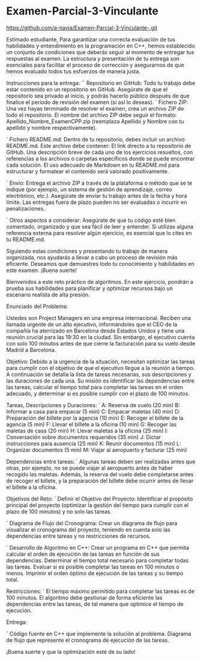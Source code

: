 # Examen-Parcial-3-Vinculante
https://github.com/a-navia/Examen-Parcial-3-Vinculante-.git

Estimado estudiante,
Para garantizar una correcta evaluación de tus habilidades y entendimiento en la programación en C++, hemos establecido un conjunto de condiciones que deberás seguir al momento de entregar tus respuestas al examen. La estructura y presentación de tu entrega son esenciales para facilitar el proceso de corrección y asegurarnos de que hemos evaluado todos tus esfuerzos de manera justa.

Instrucciones para la entrega:
``
    Repositorio en GitHub:
        Todo tu trabajo debe estar contenido en un repositorio en GitHub.
        Asegúrate de que el repositorio sea privado al inicio, y podrás hacerlo público después de que finalice el período de revisión del examen (si así lo deseas).
`    Fichero ZIP:
        Una vez hayas terminado de resolver el examen, crea un archivo ZIP de todo el repositorio.
        El nombre del archivo ZIP debe seguir el formato: Apellido_Nombre_ExamenCPP.zip (reemplaza Apellido y Nombre con tu apellido y nombre respectivamente).

`    Fichero README.md:
        Dentro de tu repositorio, debes incluir un archivo README.md.
        Este archivo debe contener:
            El link directo a tu repositorio de GitHub.
            Una descripción breve de cada uno de los ejercicios resueltos, con referencias a los archivos o carpetas específicos donde se puede encontrar cada solución.
        El uso adecuado de Markdown en tu README.md para estructurar y formatear el contenido será valorado positivamente.

`    Envío:
        Entrega el archivo ZIP a través de la plataforma o método que se te indique (por ejemplo, un sistema de gestión de aprendizaje, correo electrónico, etc.).
        Asegúrate de enviar tu trabajo antes de la fecha y hora límite. Las entregas fuera de plazo pueden no ser evaluadas o incurrir en penalizaciones.

`    Otros aspectos a considerar:
        Asegúrate de que tu código esté bien comentado, organizado y que sea fácil de leer y entender.
        Si utilizas alguna referencia externa para resolver algún ejercicio, es esencial que lo cites en tu README.md.

Siguiendo estas condiciones y presentando tu trabajo de manera organizada, nos ayudarás a llevar a cabo un proceso de revisión más eficiente. Deseamos que demuestres todo tu conocimiento y habilidades en este examen. ¡Buena suerte!

Bienvenidos a este reto práctico de algoritmos. En este ejercicio, pondrán a prueba sus habilidades para planificar y optimizar recursos bajo un escenario realista de alta presión.

Enunciado del Problema:

Ustedes son Project Managers en una empresa internacional. Reciben una llamada urgente de un alto ejecutivo, informándoles que el CEO de la compañía ha aterrizado en Barcelona desde Estados Unidos y tiene una reunión crucial para las 19:30 en la ciudad. Sin embargo, el ejecutivo cuenta con solo 100 minutos antes de que cierre la facturación para su vuelo desde Madrid a Barcelona.

Objetivo: Debido a la urgencia de la situación, necesitan optimizar las tareas para cumplir con el objetivo de que el ejecutivo llegue a la reunión a tiempo. A continuación se detalla la lista de tareas necesarias, sus descripciones y las duraciones de cada una. Su misión es identificar las dependencias entre las tareas, calcular el tiempo total para completar las tareas en el orden adecuado, y determinar si es posible cumplir con el plazo de 100 minutos.

Tareas, Descripciones y Duraciones:
`
    A: Reserva de vuelo (20 min)
    B: Informar a casa para empacar (5 min)
    C: Empacar maletas (40 min)
    D: Preparación del billete por la agencia (10 min)
    E: Recoger el billete de la agencia (5 min)
    F: Llevar el billete a la oficina (10 min)
    G: Recoger las maletas de casa (20 min)
    H: Llevar maletas a la oficina (25 min)
    I: Conversación sobre documentos requeridos (35 min)
    J: Dictar instrucciones para ausencia (25 min)
    K: Reunir documentos (15 min)
    L: Organizar documentos (5 min)
    M: Viajar al aeropuerto y facturar (25 min)

Dependencias entre tareas:
`
    Algunas tareas deben ser realizadas antes que otras, por ejemplo, no se puede viajar al aeropuerto antes de haber recogido las maletas.
    Además, la reserva del vuelo debe completarse antes de recoger el billete, y la preparación del billete debe ocurrir antes de llevar el billete a la oficina.

Objetivos del Reto:
`
    Definir el Objetivo del Proyecto: Identificar el propósito principal del proyecto (optimizar la gestión del tiempo para cumplir con el plazo de 100 minutos) y no solo las tareas.

`    Diagrama de Flujo del Cronograma: Crear un diagrama de flujo para visualizar el cronograma del proyecto, teniendo en cuenta solo las dependencias entre tareas y no restricciones de recursos.

`    Desarrollo de Algoritmo en C++:
        Crear un programa en C++ que permita calcular el orden de ejecución de las tareas en función de sus dependencias.
        Determinar el tiempo total necesario para completar todas las tareas.
        Evaluar si es posible completar las tareas en 100 minutos o menos.
        Imprimir el orden óptimo de ejecución de las tareas y su tiempo total.

Restricciones:
`
    El tiempo máximo permitido para completar las tareas es de 100 minutos.
    El algoritmo debe gestionar de forma eficiente las dependencias entre las tareas, de tal manera que optimice el tiempo de ejecución.

Entrega:

 `   Código fuente en C++ que implemente la solución al problema.
    Diagrama de flujo que represente el cronograma de ejecución de las tareas.

¡Buena suerte y que la optimización esté de su lado!
